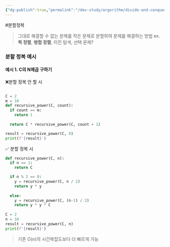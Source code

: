 ```yaml
---
{"dg-publish":true,"permalink":"/dev-study/argorithm/divide-and-conquer/","noteIcon":"","created":"2025-07-17T17:18:13.525+09:00","updated":"2025-08-01T00:05:46.253+09:00"}
---
```


#분할정복

> 그대로 해결할 수 없는 문제를 작은 문제로 분할하여 문제를 해결하는 방법
> ex. **퀵 정렬**, **병합 정렬**, 이진 탐색, 선택 문제?


### 분할 정복 예시 

#### 예시 1. C의 N제곱 구하기 

❌분할 정복 안 할 시 
```PYTHON
  
C = 2
m = 10
def recursive_power(C, count):
  if count == m:
    return 1
    
  return C * recursive_power(C, count + 1)

result = recursive_power(C, 0)
print(f'{result}')
```


✅ 분할 정복 시 
```python
def recursive_power(C, n):
  if n == 1:
    return C

  if n % 2 == 0:
    y = recursive_power(C, n / 2)
    return y * y
    
  else:
    y = recursive_power(C, (n-1) / 2)
    return y * y * C
    
C = 2
n = 10
result = recursive_power(C, n)
print(f'{result}')
```
> 기존 O(n)의 시간복잡도보다 더 빠르게 가능 





